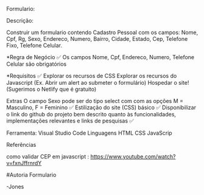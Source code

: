 Formulario:

Descrição:

Construir um formulario contendo
Cadastro Pessoal com os campos: Nome, Cpf, Rg, Sexo, Endereco, Numero, Bairro, Cidade, Estado, Cep, Telefone Fixo, Telefone Celular.

*Regra de Negócio ✅
Os campos Nome, Cpf, Endereco, Numero, Telefone Celular são obrigatórios

*Requisitos ✅
Explorar os recursos de CSS Explorar os recursos do Javascript (Ex. Abrir um alert ao submeter o formulário) Hospedar o site! (Sugerimos o Netlify que é gratuito)

Extras
O campo Sexo pode ser do tipo select com com as opções M = Masculino, F = Feminino ✅ Estilização do site (CSS) básico ✅
Disponibilizar o link do github do projeto bem descrito quanto às funcionalidades, implementações relevantes e links de pesquisas ✅


Ferramenta:
Visual Studio Code
Linguagens
HTML
CSS
JavaScrip

Referências


como validar CEP em javascript : https://www.youtube.com/watch?v=fxnJffrnrdY


#Autoria Formulario

-Jones 